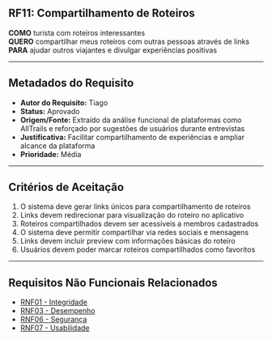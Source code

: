 ## RF11: Compartilhamento de Roteiros

**COMO** turista com roteiros interessantes  
**QUERO** compartilhar meus roteiros com outras pessoas através de links  
**PARA** ajudar outros viajantes e divulgar experiências positivas

---

## Metadados do Requisito

- **Autor do Requisito:** Tiago
- **Status:** Aprovado
- **Origem/Fonte:** Extraído da análise funcional de plataformas como AllTrails e reforçado por sugestões de usuários durante entrevistas
- **Justificativa:** Facilitar compartilhamento de experiências e ampliar alcance da plataforma
- **Prioridade:** Média

---

## Critérios de Aceitação

1. O sistema deve gerar links únicos para compartilhamento de roteiros
2. Links devem redirecionar para visualização do roteiro no aplicativo
3. Roteiros compartilhados devem ser acessíveis a membros cadastrados
4. O sistema deve permitir compartilhar via redes sociais e mensagens
5. Links devem incluir preview com informações básicas do roteiro
6. Usuários devem poder marcar roteiros compartilhados como favoritos

---

## Requisitos Não Funcionais Relacionados

- [RNF01 - Integridade](../non_functional/RNF01.md)
- [RNF03 - Desempenho](../non_functional/RNF03.md)
- [RNF06 - Segurança](../non_functional/RNF06.md)
- [RNF07 - Usabilidade](../non_functional/RNF07.md)


